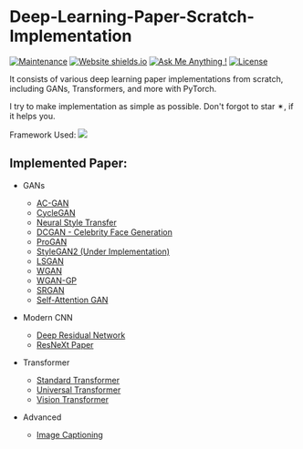 # Deep-Learning-Paper-Scratch-Implementation
[![Maintenance](https://img.shields.io/badge/maintained-yes-green.svg)](https://github.com/sushant097/sushant097.github.io//commits/master)
[![Website shields.io](https://img.shields.io/badge/website-up-yellow)](https://github.com/sushant097/Handwritten-Line-Text-Recognition-using-Deep-Learning-with-Tensorflow)
[![Ask Me Anything !](https://img.shields.io/badge/ask%20me-linkedin-1abc9c.svg)](https://www.linkedin.com/in/susan-gautam/)
[![License](http://img.shields.io/:license-mit-blue.svg?style=flat-square)](http://badges.mit-license.org)

It consists of various deep learning paper implementations from scratch, including GANs, Transformers, and more with PyTorch.


I try to make implementation as simple as possible.  Don't forgot to star ✴, if  it helps you.



Framework Used: ![](https://img.shields.io/badge/PyTorch-EE4C2C?style=for-the-badge&logo=PyTorch&logoColor=white)

## Implemented Paper:
* GANs
  * [AC-GAN](https://github.com/sushant097/Deep-Learning-Paper-Scratch-Implementation/tree/master/GANs/AC_GAN)
  * [CycleGAN](https://github.com/sushant097/Deep-Learning-Paper-Scratch-Implementation/tree/master/GANs/cycleGan)
  * [Neural Style Transfer](https://github.com/sushant097/Neural-Style-Transfer-Implementation)
  * [DCGAN - Celebrity Face Generation](https://github.com/sushant097/Deep-Learning-Paper-Scratch-Implementation/tree/master/GANs/DCGAN_Celebrity_Generation)
  * [ProGAN](https://github.com/sushant097/Deep-Learning-Paper-Scratch-Implementation/tree/master/GANs/ProGAN)
  * [StyleGAN2 (Under Implementation)](https://github.com/sushant097/Deep-Learning-Paper-Scratch-Implementation/tree/master/GANs/StyleGAN2)
  * [LSGAN ](https://github.com/sushant097/Deep-Learning-Paper-Scratch-Implementation/tree/master/GANs/LSGAN)
  * [WGAN ](https://github.com/sushant097/Deep-Learning-Paper-Scratch-Implementation/tree/master/GANs/WGAN)
  * [WGAN-GP ](https://github.com/sushant097/Deep-Learning-Paper-Scratch-Implementation/tree/master/GANs/WGAN-GP)
  * [SRGAN](https://github.com/sushant097/Deep-Learning-Paper-Scratch-Implementation/tree/master/GANs/SRGAN)
  * [Self-Attention GAN](https://github.com/sushant097/Deep-Learning-Paper-Scratch-Implementation/tree/master/GANs/SelfAttentionGAN)
  
* Modern CNN
  * [Deep Residual Network](https://github.com/sushant097/Deep-Learning-Paper-Scratch-Implementation/blob/master/Modern%20CNN/deep_residual_network.py)
  * [ResNeXt Paper](https://github.com/sushant097/Deep-Learning-Paper-Scratch-Implementation/blob/master/Modern%20CNN/resnext.py)

* Transformer
    *  [Standard Transformer](https://github.com/sushant097/Deep-Learning-Paper-Scratch-Implementation/tree/master/Transformer/Standard-Transformer/)
    *  [Universal Transformer](https://github.com/sushant097/Deep-Learning-Paper-Scratch-Implementation/tree/master/Transformer/Universal-Transformer/)
    * [Vision Transformer](Transformer/ViT/)

* Advanced
  * [Image Captioning](https://github.com/sushant097/Deep-Learning-Paper-Scratch-Implementation/tree/master/Others-Advanced/ImageCaptioning)
